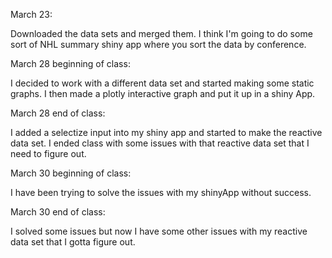 March 23:

Downloaded the data sets and merged them. I think I'm going to do some sort of NHL summary shiny app where you sort the data by conference.

March 28 beginning of class:

I decided to work with a different data set and started making some static graphs. I then made a plotly interactive graph and put it up in a shiny App.

March 28 end of class:

I added a selectize input into my shiny app and started to make the reactive data set. I ended class with some issues with that reactive data set that I need to figure out. 


March 30 beginning of class:

I have been trying to solve the issues with my shinyApp without success.


March 30 end of class:

I solved some issues but now I have some other issues with my reactive data set that I gotta figure out.